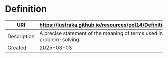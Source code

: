 # Definition

URI|https://lustraka.github.io/resources/pol14/Definition
-|-
Description|A precise statement of the meaning of terms used in problem-solving.
Created|2025-03-03

